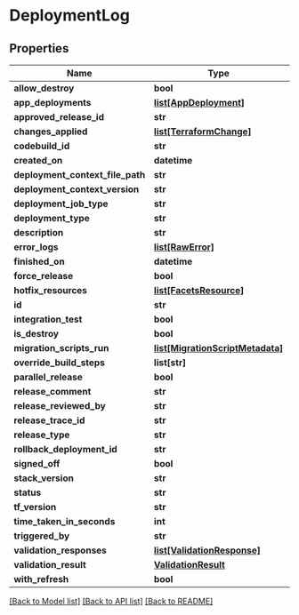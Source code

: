 # DeploymentLog

## Properties
Name | Type | Description | Notes
------------ | ------------- | ------------- | -------------
**allow_destroy** | **bool** |  | [optional] 
**app_deployments** | [**list[AppDeployment]**](AppDeployment.md) |  | [optional] 
**approved_release_id** | **str** |  | [optional] 
**changes_applied** | [**list[TerraformChange]**](TerraformChange.md) |  | [optional] 
**codebuild_id** | **str** |  | [optional] 
**created_on** | **datetime** |  | [optional] 
**deployment_context_file_path** | **str** |  | [optional] 
**deployment_context_version** | **str** |  | [optional] 
**deployment_job_type** | **str** |  | [optional] 
**deployment_type** | **str** |  | [optional] 
**description** | **str** |  | [optional] 
**error_logs** | [**list[RawError]**](RawError.md) |  | [optional] 
**finished_on** | **datetime** |  | [optional] 
**force_release** | **bool** |  | [optional] 
**hotfix_resources** | [**list[FacetsResource]**](FacetsResource.md) |  | [optional] 
**id** | **str** |  | [optional] 
**integration_test** | **bool** |  | [optional] 
**is_destroy** | **bool** |  | [optional] 
**migration_scripts_run** | [**list[MigrationScriptMetadata]**](MigrationScriptMetadata.md) |  | [optional] 
**override_build_steps** | **list[str]** |  | [optional] 
**parallel_release** | **bool** |  | [optional] 
**release_comment** | **str** |  | [optional] 
**release_reviewed_by** | **str** |  | [optional] 
**release_trace_id** | **str** |  | [optional] 
**release_type** | **str** |  | [optional] 
**rollback_deployment_id** | **str** |  | [optional] 
**signed_off** | **bool** |  | [optional] 
**stack_version** | **str** |  | [optional] 
**status** | **str** |  | [optional] 
**tf_version** | **str** |  | [optional] 
**time_taken_in_seconds** | **int** |  | [optional] 
**triggered_by** | **str** |  | [optional] 
**validation_responses** | [**list[ValidationResponse]**](ValidationResponse.md) |  | [optional] 
**validation_result** | [**ValidationResult**](ValidationResult.md) |  | [optional] 
**with_refresh** | **bool** |  | [optional] 

[[Back to Model list]](../README.md#documentation-for-models) [[Back to API list]](../README.md#documentation-for-api-endpoints) [[Back to README]](../README.md)

